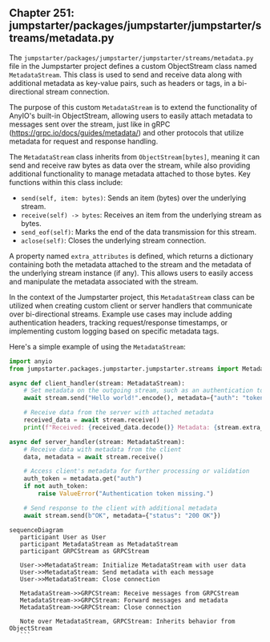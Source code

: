 ## Chapter 251: jumpstarter/packages/jumpstarter/jumpstarter/streams/metadata.py

 The `jumpstarter/packages/jumpstarter/jumpstarter/streams/metadata.py` file in the Jumpstarter project defines a custom ObjectStream class named `MetadataStream`. This class is used to send and receive data along with additional metadata as key-value pairs, such as headers or tags, in a bi-directional stream connection.

   The purpose of this custom `MetadataStream` is to extend the functionality of AnyIO's built-in ObjectStream, allowing users to easily attach metadata to messages sent over the stream, just like in gRPC (https://grpc.io/docs/guides/metadata/) and other protocols that utilize metadata for request and response handling.

   The `MetadataStream` class inherits from `ObjectStream[bytes]`, meaning it can send and receive raw bytes as data over the stream, while also providing additional functionality to manage metadata attached to those bytes. Key functions within this class include:

   - `send(self, item: bytes)`: Sends an item (bytes) over the underlying stream.
   - `receive(self) -> bytes`: Receives an item from the underlying stream as bytes.
   - `send_eof(self)`: Marks the end of the data transmission for this stream.
   - `aclose(self)`: Closes the underlying stream connection.

   A property named `extra_attributes` is defined, which returns a dictionary containing both the metadata attached to the stream and the metadata of the underlying stream instance (if any). This allows users to easily access and manipulate the metadata associated with the stream.

   In the context of the Jumpstarter project, this `MetadataStream` class can be utilized when creating custom client or server handlers that communicate over bi-directional streams. Example use cases may include adding authentication headers, tracking request/response timestamps, or implementing custom logging based on specific metadata tags.

   Here's a simple example of using the `MetadataStream`:

```python
import anyio
from jumpstarter.packages.jumpstarter.jumpstarter.streams import MetadataStream

async def client_handler(stream: MetadataStream):
    # Set metadata on the outgoing stream, such as an authentication token
    await stream.send("Hello world!".encode(), metadata={"auth": "token123"})

    # Receive data from the server with attached metadata
    received_data = await stream.receive()
    print(f"Received: {received_data.decode()} Metadata: {stream.extra_attributes['metadata']}")

async def server_handler(stream: MetadataStream):
    # Receive data with metadata from the client
    data, metadata = await stream.receive()

    # Access client's metadata for further processing or validation
    auth_token = metadata.get("auth")
    if not auth_token:
        raise ValueError("Authentication token missing.")

    # Send response to the client with additional metadata
    await stream.send(b"OK", metadata={"status": "200 OK"})
```

 ```mermaid
sequenceDiagram
    participant User as User
    participant MetadataStream as MetadataStream
    participant GRPCStream as GRPCStream

    User->>MetadataStream: Initialize MetadataStream with user data
    User->>MetadataStream: Send metadata with each message
    User->>MetadataStream: Close connection

    MetadataStream->>GRPCStream: Receive messages from GRPCStream
    MetadataStream->>GRPCStream: Forward messages and metadata
    MetadataStream->>GRPCStream: Close connection

    Note over MetadataStream, GRPCStream: Inherits behavior from ObjectStream
    ```